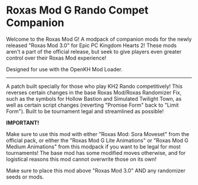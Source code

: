 # Roxas Mod G Rando Compet Companion
Welcome to the Roxas Mod G! A modpack of companion mods for the newly released "Roxas Mod 3.0" for Epic PC Kingdom Hearts 2! These mods aren't a part of the official release, but seek to give players even greater control over their Roxas Mod experience!

Designed for use with the OpenKH Mod Loader.

---

A patch built specially for those who play KH2 Rando competitively! This reverses certain changes in the base Roxas Mod/Roxas Randomizer Fix, such as the symbols for Hollow Bastion and Simulated Twilight Town, as well as certain script changes (reverting "Promise Form" back to "Limit Form"). Built to be tournament legal and streamlined as possible!

**IMPORTANT!**

Make sure to use this mod with either "Roxas Mod: Sora Moveset" from the official pack, or either the "Roxas Mod G Lite Animations" or "Roxas Mod G Medium Animations" from this modpack if you want to be legal for most tournaments! The base mod has some modified moves otherwise, and for logistical reasons this mod cannot overwrite those on its own!

Make sure to place this mod above "Roxas Mod 3.0" AND any randomizer seeds or mods.
